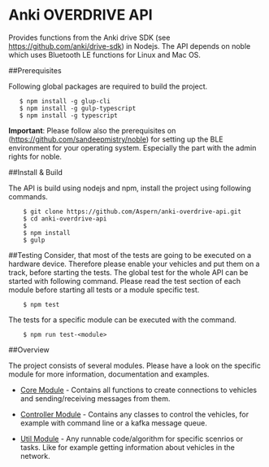 # Anki OVERDRIVE API

Provides functions from the Anki drive SDK (see https://github.com/anki/drive-sdk) 
in Nodejs. The API depends on noble which uses Bluetooth LE functions for Linux and Mac OS.

##Prerequisites

Following global packages are required to build the project.

       $ npm install -g glup-cli
       $ npm install -g gulp-typescript
       $ npm install -g typescript


**Important**: Please follow also the prerequisites on (https://github.com/sandeepmistry/noble) for 
setting up the BLE environment for your operating system. Especially the part with the admin 
rights for noble.

##Install & Build

The API is build using nodejs and npm, install the project using following commands.

        $ git clone https://github.com/Aspern/anki-overdrive-api.git
        $ cd anki-overdrive-api
        $
        $ npm install
        $ gulp

##Testing
Consider, that most of the tests are going to be executed on a hardware device.
Therefore please enable your vehicles and put them on a track, before starting the tests.
The global test for the whole API can be started with following command. Please read the test 
section of each module before starting all tests or a module specific test.

        $ npm test
        
The tests for a specific module can be executed with the command.

        $ npm run test-<module>
        
##Overview

The project consists of several modules. Please have a look on the specific module 
for more information, documentation and examples.

- [Core Module](./src/core/README.md) - Contains all functions to create connections to vehicles 
and sending/receiving messages from them.

- [Controller Module](./src/controller/README.md) - Contains any classes to control the vehicles,
 for example with command line or a kafka message queue.

- [Util Module](./src/util/README.md) - Any runnable code/algorithm for specific scenrios or 
tasks. Like for example getting information about vehicles in the network.

